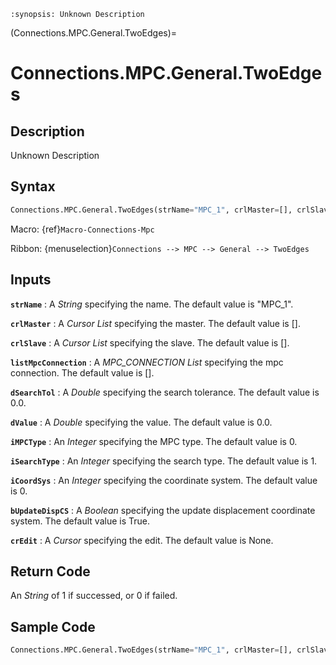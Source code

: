 ```{module} Connections.MPC.General.TwoEdges()
:synopsis: Unknown Description
```

(Connections.MPC.General.TwoEdges)=

# Connections.MPC.General.TwoEdges

## Description

Unknown Description

## Syntax

```python
Connections.MPC.General.TwoEdges(strName="MPC_1", crlMaster=[], crlSlave=[], listMpcConnection=[], dSearchTol=0.0, dValue=0.0, iMPCType=0, iSearchType=1, iCoordSys=0, bUpdateDispCS=True, crEdit=None)
```

Macro: {ref}`Macro-Connections-Mpc`

Ribbon: {menuselection}`Connections --> MPC --> General --> TwoEdges`

## Inputs

**`strName`**
: A _String_ specifying the name. The default value is "MPC_1".

**`crlMaster`**
: A _Cursor List_ specifying the master. The default value is [].

**`crlSlave`**
: A _Cursor List_ specifying the slave. The default value is [].

**`listMpcConnection`**
: A _MPC_CONNECTION List_ specifying the mpc connection. The default value is [].

**`dSearchTol`**
: A _Double_ specifying the search tolerance. The default value is 0.0.

**`dValue`**
: A _Double_ specifying the value. The default value is 0.0.

**`iMPCType`**
: An _Integer_ specifying the MPC type. The default value is 0.

**`iSearchType`**
: An _Integer_ specifying the search type. The default value is 1.

**`iCoordSys`**
: An _Integer_ specifying the coordinate system. The default value is 0.

**`bUpdateDispCS`**
: A _Boolean_ specifying the update displacement coordinate system. The default value is True.

**`crEdit`**
: A _Cursor_ specifying the edit. The default value is None.

## Return Code

An _String_ of 1 if successed, or 0 if failed.

## Sample Code

```python
Connections.MPC.General.TwoEdges(strName="MPC_1", crlMaster=[], crlSlave=[], listMpcConnection=[], dSearchTol=0.0, dValue=0.0, iMPCType=0, iSearchType=1, iCoordSys=0, bUpdateDispCS=True, crEdit=None)
```
